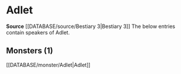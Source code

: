 ﻿---
id: '63'
name: Adlet
rarity: Uncommon
source: '[[DATABASE/source/Bestiary 3|Bestiary 3]]'
trait:
- '[[DATABASE/trait/Uncommon|Uncommon]]'
type: Language

---
# Adlet

**Source** [[DATABASE/source/Bestiary 3|Bestiary 3]]
The below entries contain speakers of Adlet.

## Monsters (1)

[[DATABASE/monster/Adlet|Adlet]]